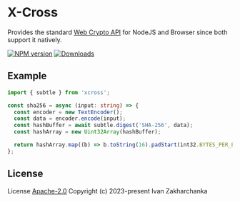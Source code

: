 # X-Cross

Provides the standard [Web Crypto API](https://www.w3.org/TR/WebCryptoAPI/) for NodeJS and Browser since both support it natively.

[![NPM version][npm-image]][npm-url]
[![Downloads][downloads-image]][npm-url]

## Example

```typescript
import { subtle } from 'xcross';

const sha256 = async (input: string) => {
  const encoder = new TextEncoder();
  const data = encoder.encode(input);
  const hashBuffer = await subtle.digest('SHA-256', data);
  const hashArray = new Uint32Array(hashBuffer);

  return hashArray.map((b) => b.toString(16).padStart(int32.BYTES_PER_ELEMENT * 2, '0')).join('');
};
```

## License

License [Apache-2.0](http://www.apache.org/licenses/LICENSE-2.0)
Copyright (c) 2023-present Ivan Zakharchanka


[npm-url]: https://www.npmjs.com/package/xcross
[downloads-image]: https://img.shields.io/npm/dw/xcross.svg?maxAge=43200
[npm-image]: https://img.shields.io/npm/v/xcross.svg?maxAge=43200
